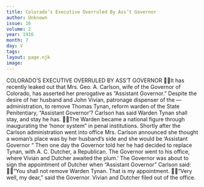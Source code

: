 ```yaml
---
title: Colorado’s Executive Overruled By Ass’t Governor
author: Unknown
issue: 16
volume: 2
year: 1916
month: 7
day: V
tags:
layout: page.njk
image:
---
```

COLORADO’S EXECUTIVE OVERRULED BY ASS’T GOVERNOR It has recently leaked out that Mrs. Geo. A. Carlson, wife of the Governor of Colorado, has asserted her prerogative as “Assistant Governor.” Despite the desire of her husband and John Vivian, patronage dispenser of the — administration, to remove Thomas Tynan, reform warden of the State Penitentiary, “Assistant Governor’? Carlson has said Warden Tynan shall stay, and stay he has. The Warden became a national figure through inaugurating the ‘honor system” in penal institutions. Shortly after the Carlson administration went into office Mrs. Carlson announced she thought a woman’s place was by her husband’s side and she would be ‘Assistant Governor “ Then one day the Governor told her he had decided to replace Tynan, with A. C. Dutcher, a Republican. The Governor went to his office, where Vivian and Dutcher awaited the plum.’ The Governor was about to sign the appointment of Dutcher when “Assistant Governor” Carlson said: “You shall not remove Warden Tynan. That is my appointment. “Very well, my dear,” said the Governor. Vivian and Dutcher filed out of the office.
